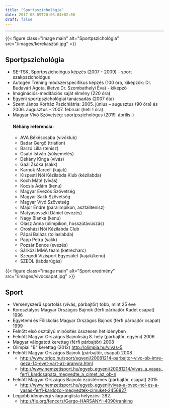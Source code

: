 ```yaml
---
title: "Sportpszichológia"
date: 2017-08-09T20:03:04+02:00
draft: false
---
```

___

{{< figure class="image main" alt="Sportpszichológia" src="/images/kerekasztal.jpg" >}}

## Sportpszichológia

- SE-TSK, Sportpszichológus képzés (2007 - 2009) - sport szakpszichológus
- Autogén Tréning módszerspecifikus képzés (100 óra, kiképzők: Dr. Budavári Ágota, illetve Dr. Szombathelyi Éva) - kiképző
- Imaginációs-meditációs saját élmény (220 óra)
- Egyéni sportpszichológiai tanácsadás (2007 óta) 
- Szent János Kórház Pszichiátria: 2005. június – augusztus (90 óra) és 2006. augusztus – 2007. február (heti 1 óra)
- Magyar Vívó Szövetség: sportpszichológus (2019. április-)
  #### Néhány referencia:
  - AVA Békéscsaba (vívóklub)
  - Badar Gergő (triatlon)
  - Barzó Lilla (tenisz)
  - Csató István (súlyemelés)
  - Dékány Kinga (vívás)
  - Gaál Zsóka (sakk)
  - Karnok Marcell (kajak)
  - Kispesti Női Kézilabda Klub (kézilabda)
  - Koch Máté (vívás)
  - Kocsis Ádám (kenu)
  - Magyar Evezős Szövetség 
  - Magyar Sakk Szövetség
  - Magyar Vívó Szövetség
  - Major Endre (paralimpikon, asztalitenisz)
  - Matyasovszki Dániel (evezés)
  - Nagy Bianka (kenu)
  - Olasz Anna (olimpikon, hosszútávúszás)
  - Orosházi Női Kézilabda Club
  - Pápai Balázs (tollaslabda)
  - Papp Petra (sakk) 
  - Pozsár Bence (evezés)
  - Sárközi MMA team (ketrecharc)
  - Szegedi Vizisport Egyesület (kajak/kenu)
  - SZEOL (labdarúgás)


{{< figure class="image main" alt="Sport eredmény" src="/images/vivocsapat.jpg" >}} 

## Sport

- Versenyszerű sportolás (vívás, párbajtőr) több, mint 25 éve
- Korosztályos Magyar Országos Bajnok (férfi párbajtőr Kadet csapat) 1996
- Egyetemi és Főiskolás Magyar Országos Bajnok (férfi párbajtőr csapat) 1999
- Felnőtt első osztályú minősítés összesen hét idényben
- Felnőtt Magyar Országos Bajnokság 8. hely (párbajtőr, egyéni) 2006
- Magyar válogatott kerettag (férfi párbajtőr) 2008
- Olimpiai "B" kerettag (2012) http://olimpia.hu/vivas-5
- Felnőtt Magyar Országos Bajnok (párbajtőr, csapat) 2008
  - http://www.origo.hu/sport/egyeni/20081214-parbajtor-vivo-ob-imre-geza-14-evet-vart-az-aranyra.html
  - http://www.nemzetisport.hu/egyeb_egyeni/20081214/vivas_a_vasas_ferfi_kardcsapata_megvedte_a_cimet_az_ob-n
- Felnőtt Magyar Országos Bajnoki ezüstérmes (párbajtőr, csapat) 2015
  - http://www.nemzetisport.hu/egyeb_egyeni/vivas-a-bvsc-noi-es-a-vasas-ferfi-kardozoi-megvedtek-cimuket-2456827
- Legjobb idényvégi világranglista helyezés: 282. 
  - http://fie.org/fencers/Gergo-HARSANYI-4090/ranking
